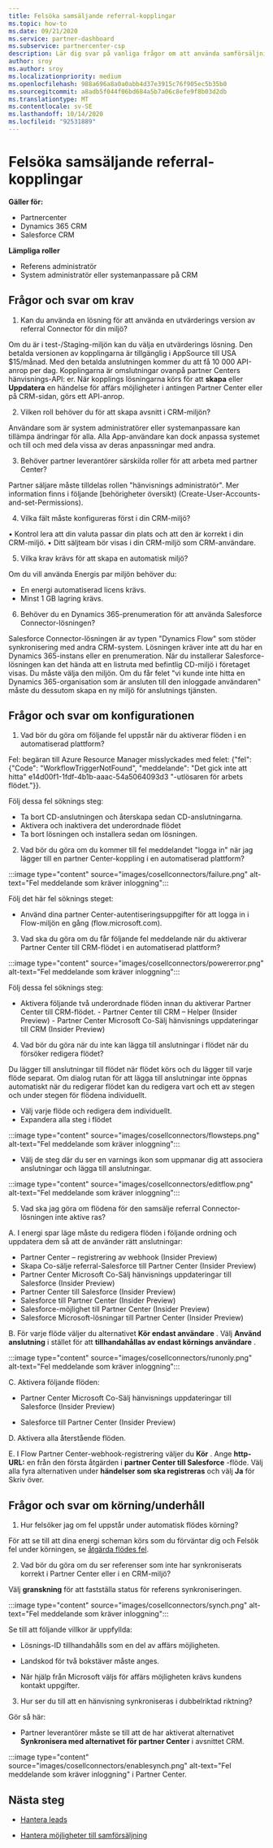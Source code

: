 ```yaml
---
title: Felsöka samsäljande referral-kopplingar
ms.topic: how-to
ms.date: 09/21/2020
ms.service: partner-dashboard
ms.subservice: partnercenter-csp
description: Lär dig svar på vanliga frågor om att använda samförsäljnings anslutningar. Läs vanliga frågor och svar om hur du felsöker samförsäljnings anslutningar.
author: sroy
ms.author: sroy
ms.localizationpriority: medium
ms.openlocfilehash: 988a696a8a0a0abb4d37e3915c76f905ec5b35b0
ms.sourcegitcommit: a8adb5f044f06bd684a5b7a06c8efe9f8b03d2db
ms.translationtype: MT
ms.contentlocale: sv-SE
ms.lasthandoff: 10/14/2020
ms.locfileid: "92531889"
---
```

# <a name="troubleshoot-co-sell-referrals-connectors"></a>Felsöka samsäljande referral-kopplingar

**Gäller för:**

- Partnercenter
- Dynamics 365 CRM
- Salesforce CRM

**Lämpliga roller**

- Referens administratör
- System administratör eller systemanpassare på CRM

 ## <a name="questions-and-answers-about-pre-requisites"></a>Frågor och svar om krav

1. Kan du använda en lösning för att använda en utvärderings version av referral Connector för din miljö?

Om du är i test-/Staging-miljön kan du välja en utvärderings lösning. Den betalda versionen av kopplingarna är tillgänglig i AppSource till USA $15/månad. Med den betalda anslutningen kommer du att få 10 000 API-anrop per dag. Kopplingarna är omslutningar ovanpå partner Centers hänvisnings-API: er. När kopplings lösningarna körs för att **skapa** eller **Uppdatera** en händelse för affärs möjligheter i antingen Partner Center eller på CRM-sidan, görs ett API-anrop.

2. Vilken roll behöver du för att skapa avsnitt i CRM-miljön?

Användare som är system administratörer eller systemanpassare kan tillämpa ändringar för alla. Alla App-användare kan dock anpassa systemet och till och med dela vissa av deras anpassningar med andra. 

3. Behöver partner leverantörer särskilda roller för att arbeta med partner Center?
 
Partner säljare måste tilldelas rollen "hänvisnings administratör". Mer information finns i följande [behörigheter översikt) (Create-User-Accounts-and-set-Permissions).

4. Vilka fält måste konfigureras först i din CRM-miljö? 

• Kontrol lera att din valuta passar din plats och att den är korrekt i din CRM-miljö. • Ditt säljteam bör visas i din CRM-miljö som CRM-användare.

5. Vilka krav krävs för att skapa en automatisk miljö?

Om du vill använda Energis par miljön behöver du:

- En energi automatiserad licens krävs.
- Minst 1 GB lagring krävs.

6.  Behöver du en Dynamics 365-prenumeration för att använda Salesforce Connector-lösningen?

Salesforce Connector-lösningen är av typen "Dynamics Flow" som stöder synkronisering med andra CRM-system. Lösningen kräver inte att du har en Dynamics 365-instans eller en prenumeration. När du installerar Salesforce-lösningen kan det hända att en listruta med befintlig CD-miljö i företaget visas. Du måste välja den miljön. Om du får felet "vi kunde inte hitta en Dynamics 365-organisation som är ansluten till den inloggade användaren" måste du dessutom skapa en ny miljö för anslutnings tjänsten.

## <a name="questions-and-answers-about-configuration"></a>Frågor och svar om konfigurationen

1. Vad bör du göra om följande fel uppstår när du aktiverar flöden i en automatiserad plattform?

Fel: begäran till Azure Resource Manager misslyckades med felet: {"fel": {"Code": "WorkflowTriggerNotFound", "meddelande": "Det gick inte att hitta" e14d00f1-1fdf-4b1b-aaac-54a5064093d3 "-utlösaren för arbets flödet."}}. 

Följ dessa fel söknings steg:

- Ta bort CD-anslutningen och återskapa sedan CD-anslutningarna.
- Aktivera och inaktivera det underordnade flödet 
- Ta bort lösningen och installera sedan om lösningen. 

2.  Vad bör du göra om du kommer till fel meddelandet "logga in" när jag lägger till en partner Center-koppling i en automatiserad plattform?

:::image type="content" source="images/cosellconnectors/failure.png" alt-text="Fel meddelande som kräver inloggning":::

Följ det här fel söknings steget:

- Använd dina partner Center-autentiseringsuppgifter för att logga in i Flow-miljön en gång (flow.microsoft.com).


3. Vad ska du göra om du får följande fel meddelande när du aktiverar Partner Center till CRM-flödet i en automatiserad plattform?
 
:::image type="content" source="images/cosellconnectors/powererror.png" alt-text="Fel meddelande som kräver inloggning":::

Följ dessa fel söknings steg:

- Aktivera följande två underordnade flöden innan du aktiverar Partner Center till CRM-flödet.
      - Partner Center till CRM – Helper (Insider Preview)
      - Partner Center Microsoft Co-Sälj hänvisnings uppdateringar till CRM (Insider Preview)

4. Vad bör du göra när du inte kan lägga till anslutningar i flödet när du försöker redigera flödet?

Du lägger till anslutningar till flödet när flödet körs och du lägger till varje flöde separat.  Om dialog rutan för att lägga till anslutningar inte öppnas automatiskt när du redigerar flödet kan du redigera vart och ett av stegen och under stegen för flödena individuellt.

- Välj varje flöde och redigera dem individuellt.
- Expandera alla steg i flödet 

:::image type="content" source="images/cosellconnectors/flowsteps.png" alt-text="Fel meddelande som kräver inloggning":::

- Välj de steg där du ser en varnings ikon som uppmanar dig att associera anslutningar och lägga till anslutningar. 

:::image type="content" source="images/cosellconnectors/editflow.png" alt-text="Fel meddelande som kräver inloggning":::


5. Vad ska jag göra om flödena för den samsälje referral Connector-lösningen inte aktive ras?

A. I energi spar läge måste du redigera flöden i följande ordning och uppdatera dem så att de använder rätt anslutningar:

- Partner Center – registrering av webhook (Insider Preview)
- Skapa Co-sälje referral-Salesforce till Partner Center (Insider Preview)
- Partner Center Microsoft Co-Sälj hänvisnings uppdateringar till Salesforce (Insider Preview)
- Partner Center till Salesforce (Insider Preview)
- Salesforce till Partner Center (Insider Preview)
- Salesforce-möjlighet till Partner Center (Insider Preview)
- Salesforce Microsoft-lösningar till Partner Center (Insider Preview)

 B. För varje flöde väljer du alternativet **Kör endast användare** . Välj **Använd anslutning** i stället för att **tillhandahållas av endast körnings användare** .  

:::image type="content" source="images/cosellconnectors/runonly.png" alt-text="Fel meddelande som kräver inloggning":::


C. Aktivera följande flöden:

 - Partner Center Microsoft Co-Sälj hänvisnings uppdateringar till Salesforce (Insider Preview)

- Salesforce till Partner Center (Insider Preview)

    
D. Aktivera alla återstående flöden.

E. I Flow Partner Center-webhook-registrering väljer du **Kör** . Ange **http-URL:** en från den första åtgärden i **partner Center till Salesforce** -flöde. Välj alla fyra alternativen under **händelser som ska registreras** och välj **Ja** för Skriv över.

## <a name="questions-and-answers-about-runmaintenance"></a>Frågor och svar om körning/underhåll

1. Hur felsöker jag om fel uppstår under automatisk flödes körning?

För att se till att dina energi scheman körs som du förväntar dig och Felsök fel under körningen, se [åtgärda flödes fel](/power-automate/fix-flow-failures).

2. Vad bör du göra om du ser referenser som inte har synkroniserats korrekt i Partner Center eller i en CRM-miljö?
 
Välj **granskning** för att fastställa status för referens synkroniseringen. 

:::image type="content" source="images/cosellconnectors/synch.png" alt-text="Fel meddelande som kräver inloggning":::

Se till att följande villkor är uppfyllda:

- Lösnings-ID tillhandahålls som en del av affärs möjligheten.

- Landskod för två bokstäver måste anges.

- När hjälp från Microsoft väljs för affärs möjligheten krävs kundens kontakt uppgifter.

3. Hur ser du till att en hänvisning synkroniseras i dubbelriktad riktning?

Gör så här:

- Partner leverantörer måste se till att de har aktiverat alternativet **Synkronisera med alternativet för partner Center** i avsnittet CRM.

:::image type="content" source="images/cosellconnectors/enablesynch.png" alt-text="Fel meddelande som kräver inloggning" i Partner Center.

## <a name="next-steps"></a>Nästa steg

- [Hantera leads](manage-leads.md)
 
- [Hantera möjligheter till samförsäljning](manage-co-sell-opportunities.md)